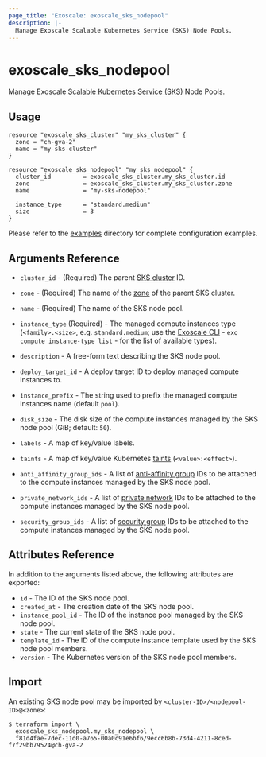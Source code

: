 ```yaml
---
page_title: "Exoscale: exoscale_sks_nodepool"
description: |-
  Manage Exoscale Scalable Kubernetes Service (SKS) Node Pools.
---
```


# exoscale\_sks\_nodepool

Manage Exoscale [Scalable Kubernetes Service (SKS)](https://community.exoscale.com/documentation/sks/) Node Pools.


## Usage

```hcl
resource "exoscale_sks_cluster" "my_sks_cluster" {
  zone = "ch-gva-2"
  name = "my-sks-cluster"
}

resource "exoscale_sks_nodepool" "my_sks_nodepool" {
  cluster_id         = exoscale_sks_cluster.my_sks_cluster.id
  zone               = exoscale_sks_cluster.my_sks_cluster.zone
  name               = "my-sks-nodepool"

  instance_type      = "standard.medium"
  size               = 3
}
```

Please refer to the [examples](https://github.com/exoscale/terraform-provider-exoscale/tree/master/examples/)
directory for complete configuration examples.


## Arguments Reference

[zone]: https://www.exoscale.com/datacenters/
[cli]: https://github.com/exoscale/cli/
[taints]: https://kubernetes.io/docs/concepts/scheduling-eviction/taint-and-toleration/

* `cluster_id` - (Required) The parent [SKS cluster](./sks_cluster.md) ID.
* `zone` - (Required) The name of the [zone][zone] of the parent SKS cluster.
* `name` - (Required) The name of the SKS node pool.
* `instance_type` (Required) - The managed compute instances type (`<family>.<size>`, e.g. `standard.medium`; use the [Exoscale CLI][cli] - `exo compute instance-type list` - for the list of available types).

* `description` - A free-form text describing the SKS node pool.
* `deploy_target_id` - A deploy target ID to deploy managed compute instances to.
* `instance_prefix` - The string used to prefix the managed compute instances name (default `pool`).
* `disk_size` - The disk size of the compute instances managed by the SKS node pool (GiB; default: `50`).
* `labels` - A map of key/value labels.
* `taints` - A map of key/value Kubernetes [taints][taints] (`<value>:<effect>`).

* `anti_affinity_group_ids` - A list of [anti-affinity group](./anti_affinity_group.md) IDs to be attached to the compute instances managed by the SKS node pool.
* `private_network_ids` - A list of [private network](./private_network.md) IDs to be attached to the compute instances managed by the SKS node pool.
* `security_group_ids` - A list of [security group](./security_groups.md) IDs to be attached to the compute instances managed by the SKS node pool.


## Attributes Reference

In addition to the arguments listed above, the following attributes are exported:

* `id` - The ID of the SKS node pool.
* `created_at` - The creation date of the SKS node pool.
* `instance_pool_id` - The ID of the instance pool managed by the SKS node pool.
* `state` - The current state of the SKS node pool.
* `template_id` - The ID of the compute instance template used by the SKS node pool members.
* `version` - The Kubernetes version of the SKS node pool members.


## Import

An existing SKS node pool may be imported by `<cluster-ID>/<nodepool-ID>@<zone>`:

```console
$ terraform import \
  exoscale_sks_nodepool.my_sks_nodepool \
  f81d4fae-7dec-11d0-a765-00a0c91e6bf6/9ecc6b8b-73d4-4211-8ced-f7f29bb79524@ch-gva-2
```
